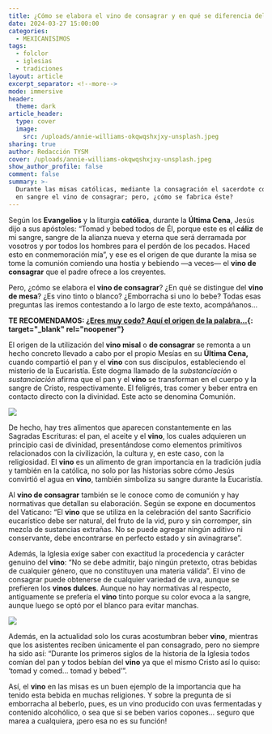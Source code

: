 ```yaml
---
title: ¿Cómo se elabora el vino de consagrar y en qué se diferencia del vino de mesa?
date: 2024-03-27 15:00:00
categories:
  - MEXICANISIMOS
tags:
  - folclor
  - iglesias
  - tradiciones
layout: article
excerpt_separator: <!--more-->
mode: immersive
header:
  theme: dark
article_header:
  type: cover
  image:
    src: /uploads/annie-williams-okqwqshxjxy-unsplash.jpeg
sharing: true
author: Redacción TYSM
cover: /uploads/annie-williams-okqwqshxjxy-unsplash.jpeg
show_author_profile: false
comment: false
summary: >-
  Durante las misas católicas, mediante la consagración el sacerdote convierte
  en sangre el vino de consagrar; pero, ¿cómo se fabrica éste?
---
```

Según los **Evangelios** y la liturgia **católica**, durante la **Última Cena**, Jesús dijo a sus apóstoles: “Tomad y bebed todos de Él, porque este es el **cáliz** de mi sangre, sangre de la alianza nueva y eterna que será derramada por vosotros y por todos los hombres para el perdón de los pecados. Haced esto en conmemoración mía”, y ese es el origen de que durante la misa se tome la comunión comiendo una hostia y bebiendo —a veces— el **vino de consagrar** que el padre ofrece a los creyentes.

Pero, ¿cómo se elabora el **vino de consagrar**? ¿En qué se distingue del **vino de mesa**? ¿Es vino tinto o blanco? ¿Emborracha si uno lo bebe? Todas esas preguntas las iremos contestando a lo largo de este texto, acompáñanos…

**TE RECOMENDAMOS: [¿Eres muy codo? Aquí el origen de la palabra…](https://blog.tonoysumariachi.com/mexicanisimos/2022/06/23/eres-muy-codo-aqui-el-origen-de-la-palabra.html){: target="_blank" rel="noopener"}**

El origen de la utilización del **vino misal** o **de consagrar** se remonta a un hecho concreto llevado a cabo por el propio Mesías en su **Última Cena,** cuando compartió el pan y el **vino** con sus discípulos, estableciendo el misterio de la Eucaristía. Este dogma llamado de la&nbsp;*substanciación* o *sustanciación*&nbsp;afirma que el pan y el **vino** se transforman en el cuerpo y la sangre de Cristo, respectivamente. El feligrés, tras comer y beber entra en contacto directo con la divinidad. Este acto se denomina Comunión.

![](https://upload.wikimedia.org/wikipedia/commons/thumb/a/a1/The-Last-Supper-large.jpg/625px-The-Last-Supper-large.jpg)

De hecho, hay tres alimentos que aparecen constantemente en las Sagradas Escrituras: el pan, el aceite y el **vino**, los cuales adquieren un principio casi de divinidad, presentándose como elementos primitivos relacionados con la civilización, la cultura y, en este caso, con la religiosidad. El **vino** es un alimento de gran importancia en la tradición judía y también en la católica, no solo por las historias sobre cómo Jesús convirtió el agua en **vino**, también simboliza su sangre durante la Eucaristía.

Al **vino de consagrar** también se le conoce como de comunión y hay normativas que detallan su elaboración. Según se expone en documentos del Vaticano: “El **vino** que se utiliza en la celebración del santo Sacrificio eucarístico debe ser natural, del fruto de la vid, puro y sin corromper, sin mezcla de sustancias extrañas. No se puede agregar ningún aditivo ni conservante, debe encontrarse en perfecto estado y sin avinagrarse”.

Además, la Iglesia exige saber con exactitud la procedencia y carácter genuino del **vino**: “No se debe admitir, bajo ningún pretexto, otras bebidas de cualquier género, que no constituyen una materia válida”. El vino de consagrar puede obtenerse de cualquier variedad de uva, aunque se prefieren los **vinos dulces**. Aunque no hay normativas al respecto, antiguamente se prefería el **vino** tinto porque su color evoca a la sangre, aunque luego se optó por el blanco para evitar manchas.

![](https://upload.wikimedia.org/wikipedia/commons/thumb/0/02/Holy_water_and_wine_for_Mass.jpg/944px-Holy_water_and_wine_for_Mass.jpg)

Además, en la actualidad solo los curas acostumbran beber **vino**, mientras que los asistentes reciben únicamente el pan consagrado, pero no siempre ha sido así: “Durante los primeros siglos de la historia de la Iglesia todos comían del pan y todos bebían del **vino**&nbsp;ya que el mismo Cristo así lo quiso: ‘tomad y comed… tomad y bebed’”.

Así, el **vino** en las misas es un buen ejemplo de la importancia que ha tenido esta bebida en muchas religiones. Y sobre la pregunta de si emborracha al beberlo, pues, es un vino producido con uvas fermentadas y contenido alcohólico, o sea que si se beben varios copones… seguro que marea a cualquiera, ¡pero esa no es su función!